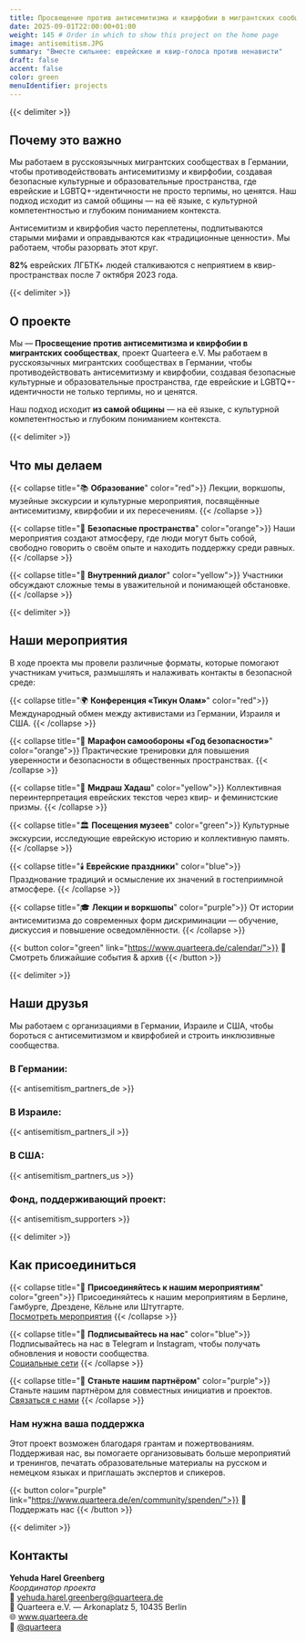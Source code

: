 ```yaml
---
title: Просвещение против антисемитизма и квирфобии в мигрантских сообществах
date: 2025-09-01T22:00:00+01:00
weight: 145 # Order in which to show this project on the home page
image: antisemitism.JPG
summary: "Вместе сильнее: еврейские и квир-голоса против ненависти"
draft: false
accent: false
color: green
menuIdentifier: projects
---
```


{{< delimiter >}}

## Почему это важно
Мы работаем в русскоязычных мигрантских сообществах в Германии, чтобы противодействовать антисемитизму и квирфобии, создавая безопасные
культурные и образовательные пространства, где еврейские и LGBTQ+-идентичности не просто терпимы, но ценятся. Наш подход
исходит из самой общины — на её языке, с культурной компетентностью и глубоким пониманием контекста.

Антисемитизм и квирфобия часто переплетены, подпитываются старыми мифами и оправдываются как «традиционные ценности».
Мы работаем, чтобы разорвать этот круг.

**82%** еврейских ЛГБТК+ людей сталкиваются с неприятием в квир-пространствах после 7 октября 2023 года.

{{< delimiter >}}

## О проекте

Мы — **Просвещение против антисемитизма и квирфобии в мигрантских сообществах**, проект Quarteera e.V.
Мы работаем в русскоязычных мигрантских сообществах в Германии, чтобы противодействовать антисемитизму и квирфобии,
создавая безопасные культурные и образовательные пространства, где еврейские и LGBTQ+-идентичности не только терпимы, но и ценятся.

Наш подход исходит **из самой общины** — на её языке, с культурной компетентностью и глубоким пониманием контекста.

{{< delimiter >}}

## Что мы делаем

{{< collapse title="📚  **Образование**" color="red">}}
Лекции, воркшопы, музейные экскурсии и культурные мероприятия, посвящённые антисемитизму, квирфобии и их пересечениям.
{{< /collapse >}}

{{< collapse title="💬  **Безопасные пространства**" color="orange">}}
Наши мероприятия создают атмосферу, где люди могут быть собой, свободно говорить о своём опыте и находить поддержку среди равных.
{{< /collapse >}}

{{< collapse title="🤝  **Внутренний диалог**" color="yellow">}}
Участники обсуждают сложные темы в уважительной и понимающей обстановке.
{{< /collapse >}}

{{< delimiter >}}

## Наши мероприятия
В ходе проекта мы провели различные форматы, которые помогают участникам учиться, размышлять и налаживать контакты в безопасной среде:

{{< collapse title="🌍 **Конференция «Тикун Олам»**" color="red">}}
Международный обмен между активистами из Германии, Израиля и США.
{{< /collapse >}}

{{< collapse title="🥋 **Марафон самообороны «Год безопасности»**" color="orange">}}
Практические тренировки для повышения уверенности и безопасности в общественных пространствах.
{{< /collapse >}}

{{< collapse title="📖 **Мидраш Хадаш**" color="yellow">}}
Коллективная переинтерпретация еврейских текстов через квир- и феминистские призмы.
{{< /collapse >}}

{{< collapse title="🏛️ **Посещения музеев**" color="green">}}
Культурные экскурсии, исследующие еврейскую историю и коллективную память.
{{< /collapse >}}

{{< collapse title="🕯️ **Еврейские праздники**" color="blue">}}
Празднование традиций и осмысление их значений в гостеприимной атмосфере.
{{< /collapse >}}

{{< collapse title="🎓 **Лекции и воркшопы**" color="purple">}}
От истории антисемитизма до современных форм дискриминации — обучение, дискуссия и повышение осведомлённости.
{{< /collapse >}}

{{< button color="green" link="https://www.quarteera.de/calendar/">}}
📅 Смотреть ближайшие события & архив
{{< /button >}}

{{< delimiter >}}

## Наши друзья
Мы работаем с организациями в Германии, Израиле и США, чтобы бороться с антисемитизмом и квирфобией и строить инклюзивные сообщества.

### В Германии:
{{< antisemitism_partners_de >}}
### В Израиле:
{{< antisemitism_partners_il >}}
### В США:
{{< antisemitism_partners_us >}}
### Фонд, поддерживающий проект:
{{< antisemitism_supporters >}}

{{< delimiter >}}

## Как присоединиться

{{< collapse title="🎯 **Присоединяйтесь к нашим мероприятиям**" color="green">}}
Присоединяйтесь к нашим мероприятиям в Берлине, Гамбурге, Дрездене, Кёльне или Штутгарте.\
[Посмотреть мероприятия](https://www.quarteera.de/calendar/)
{{< /collapse >}}

{{< collapse title="📱  **Подписывайтесь на нас**" color="blue">}}
Подписывайтесь на нас в Telegram и Instagram, чтобы получать обновления и новости сообщества.\
[Социальные сети](https://linktr.ee/quarteera)
{{< /collapse >}}

{{< collapse title="🤝  **Станьте нашим партнёром**" color="purple">}}
Станьте нашим партнёром для совместных инициатив и проектов.\
[Связаться с нами](https://linktr.ee/quarteera)
{{< /collapse >}}

### Нам нужна ваша поддержка
Этот проект возможен благодаря грантам и пожертвованиям. Поддерживая нас, вы помогаете организовывать больше мероприятий и тренингов,
печатать образовательные материалы на русском и немецком языках и приглашать экспертов и спикеров.

{{< button color="purple" link="https://www.quarteera.de/en/community/spenden/">}}
💛 Поддержать нас
{{< /button >}}

{{< delimiter >}}

## Контакты
**Yehuda Harel Greenberg** \
*Координатор проекта* \
📧 yehuda.harel.greenberg@quarteera.de \
📍 Quarteera e.V. — Arkonaplatz 5, 10435 Berlin \
🌐 www.quarteera.de \
📱 [@quarteera](https://instagram.com/quarteera)
